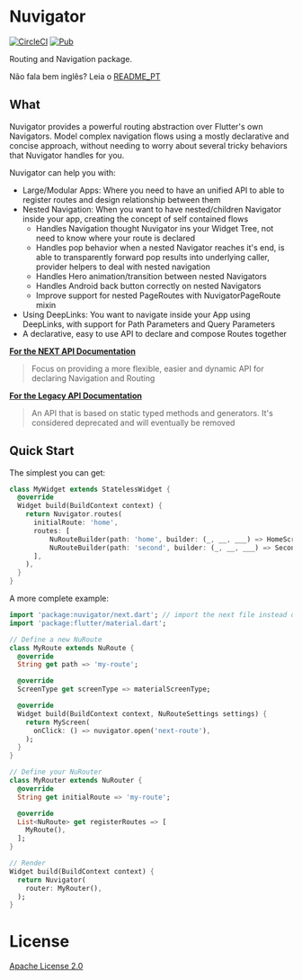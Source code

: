 # Nuvigator

[![CircleCI](https://circleci.com/gh/nubank/nuvigator/tree/master.svg?style=svg)](https://circleci.com/gh/nubank/nuvigator/tree/master)
[![Pub](https://img.shields.io/pub/v/nuvigator.svg)](https://pub.dartlang.org/packages/nuvigator)

Routing and Navigation package.

Não fala bem inglês? Leia o [README_PT](./README_PT.md)

## What

Nuvigator provides a powerful routing abstraction over Flutter's own Navigators. Model complex navigation flows using a mostly declarative and concise approach, without needing to worry about several tricky behaviors that Nuvigator handles for you.

Nuvigator can help you with:

- Large/Modular Apps: Where you need to have an unified API to able to register routes and design relationship between them
- Nested Navigation: When you want to have nested/children Navigator inside your app, creating the concept of self contained flows
  - Handles Navigation thought Nuvigator ins your Widget Tree, not need to know where your route is declared
  - Handles pop behavior when a nested Navigator reaches it's end, is able to transparently forward pop results into underlying caller, provider helpers to deal with nested navigation
  - Handles Hero animation/transition between nested Navigators
  - Handles Android back button correctly on nested Navigators
  - Improve support for nested PageRoutes with NuvigatorPageRoute mixin
- Using DeepLinks: You want to navigate inside your App using DeepLinks, with support for Path Parameters and Query Parameters
- A declarative, easy to use API to declare and compose Routes together

[**For the NEXT API Documentation**](./doc/next.md)
> Focus on providing a more flexible, easier and dynamic API for declaring Navigation and Routing

[**For the Legacy API Documentation**](./doc/legacy.md)
> An API that is based on static typed methods and generators. It's considered deprecated and will eventually be removed
## Quick Start

The simplest you can get:

```dart
class MyWidget extends StatelessWidget {
  @override
  Widget build(BuildContext context) {
    return Nuvigator.routes(
      initialRoute: 'home',
      routes: [
          NuRouteBuilder(path: 'home', builder: (_, __, ___) => HomeScreen()),
          NuRouteBuilder(path: 'second', builder: (_, __, ___) => SecondScreen()),
      ],
    ),
  }
}
```

A more complete example:

```dart
import 'package:nuvigator/next.dart'; // import the next file instead of `nuvigator.dart`
import 'package:flutter/material.dart';

// Define a new NuRoute
class MyRoute extends NuRoute {
  @override
  String get path => 'my-route';

  @override
  ScreenType get screenType => materialScreenType;

  @override
  Widget build(BuildContext context, NuRouteSettings settings) {
    return MyScreen(
      onClick: () => nuvigator.open('next-route'),
    );
  }
}

// Define your NuRouter
class MyRouter extends NuRouter {
  @override
  String get initialRoute => 'my-route';

  @override
  List<NuRoute> get registerRoutes => [
    MyRoute(),
  ];
}

// Render
Widget build(BuildContext context) {
  return Nuvigator(
    router: MyRouter(),
  );
}

```

# License
[Apache License 2.0](LICENSE)
